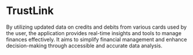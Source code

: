 # TrustLink
By utilizing updated data on credits and debits from various cards used by the user, the application provides real-time insights and tools to manage finances effectively. It aims to simplify financial management and enhance decision-making through accessible and accurate data analysis.
